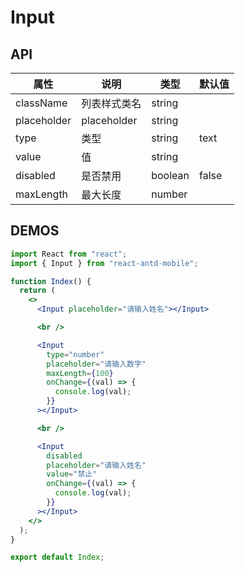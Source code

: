 # Input

## API

| 属性        | 说明         | 类型    | 默认值 |
| ----------- | ------------ | ------- | ------ |
| className   | 列表样式类名 | string  |        |
| placeholder | placeholder  | string  |        |
| type        | 类型         | string  | text   |
| value       | 值           | string  |        |
| disabled    | 是否禁用     | boolean | false  |
| maxLength   | 最大长度     | number  |        |

## DEMOS

```jsx
import React from "react";
import { Input } from "react-antd-mobile";

function Index() {
  return (
    <>
      <Input placeholder="请输入姓名"></Input>

      <br />

      <Input
        type="number"
        placeholder="请输入数字"
        maxLength={100}
        onChange={(val) => {
          console.log(val);
        }}
      ></Input>

      <br />

      <Input
        disabled
        placeholder="请输入姓名"
        value="禁止"
        onChange={(val) => {
          console.log(val);
        }}
      ></Input>
    </>
  );
}

export default Index;
```
